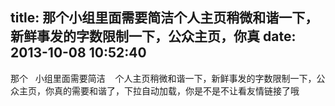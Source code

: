 title: 那个小组里面需要简洁个人主页稍微和谐一下，新鲜事发的字数限制一下，公众主页，你真
date: 2013-10-08 10:52:40
---

那个 &nbsp; 小组里面需要简洁 &nbsp; &nbsp;个人主页稍微和谐一下，新鲜事发的字数限制一下，公众主页，你真的需要和谐了，下拉自动加载，你是不是不让看友情链接了哦